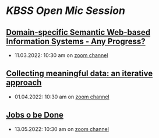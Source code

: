 # ***KBSS Open Mic Session***
## [Domain-specific Semantic Web-based Information Systems - Any Progress?](https://github.com/ahmadjana/kbss-website/blob/patch-1/_pages/seminar1.md)
  - 11.03.2022: 10:30 am on  [zoom channel](https://feectu.zoom.us/j/668775388)
## [Collecting meaningful data: an iterative approach](https://github.com/ahmadjana/kbss-website/blob/patch-1/_pages/seminar2.md)
- 01.04.2022: 10:30 am on  [zoom channel](https://feectu.zoom.us/j/668775388)
## [Jobs o be Done](https://kbss-cvut.github.io/kbss-website/jtbd-in-openmic)
- 13.05.2022: 10:30 am on  [zoom channel](https://feectu.zoom.us/j/668775388)
